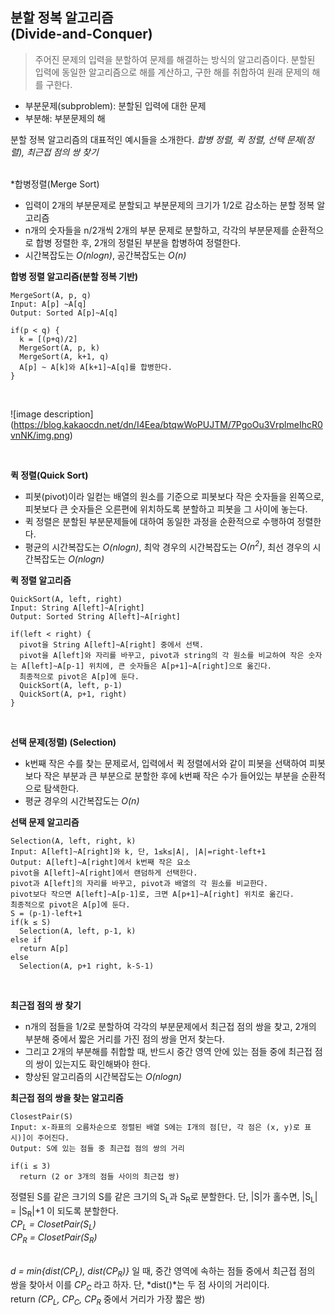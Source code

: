 ## 분할 정복 알고리즘 <br/>(Divide-and-Conquer)
> 주어진 문제의 입력을 분할하여 문제를 해결하는 방식의 알고리즘이다. 분할된 입력에 동일한 알고리즘으로 해를 계산하고, 구한 해를 취합하여 원래 문제의 해를 구한다.

* 부분문제(subproblem): 분할된 입력에 대한 문제 
* 부분해: 부분문제의 해

             
분할 정복 알고리즘의 대표적인 예시들을 소개한다.
*합병 정렬, 퀵 정렬, 선택 문제(정렬), 최근접 점의 쌍 찾기*
<br/>
<br/>

*합병정렬(Merge Sort)
- 입력이 2개의 부분문제로 분할되고 부분문제의 크기가 1/2로 감소하는 분할 정복 알고리즘
- n개의 숫자들을 n/2개씩 2개의 부분 문제로 분할하고, 각각의 부분문제를 순환적으로 합병 정렬한 후, 2개의 정렬된 부분을 합병하여 정렬한다.
- 시간복잡도는 *O(nlogn)*, 공간복잡도는 *O(n)*

**합병 정렬 알고리즘(분할 정복 기반)**
	
    MergeSort(A, p, q)
	Input: A[p] ~A[q]
	Output: Sorted A[p]~A[q]
	
	if(p < q) {
	  k = [(p+q)/2]
	  MergeSort(A, p, k)
	  MergeSort(A, k+1, q)
	  A[p] ~ A[k]와 A[k+1]~A[q]를 합병한다.
	}

<br/>

![image description] (https://blog.kakaocdn.net/dn/I4Eea/btqwWoPUJTM/7PgoOu3VrplmeIhcR0vnNK/img.png)

<br/>

**퀵 정렬(Quick Sort)** <br/>
- 피봇(pivot)이라 일컫는 배열의 원소를 기준으로 피봇보다 작은 숫자들을 왼쪽으로, 피봇보다 큰 숫자들은 오른편에 위치하도록 분할하고 피봇을 그 사이에 놓는다.
- 퀵 정렬은 분할된 부분문제들에 대하여 동일한 과정을 순환적으로 수행하여 정렬한다.
- 평균의 시간복잡도는 *O(nlogn)*, 최악 경우의 시간복잡도는 *O(n<sup>2</sup>)*, 최선 경우의 시간복잡도는 *O(nlogn)*

**퀵 정렬 알고리즘**
	
    QuickSort(A, left, right)
	Input: String A[left]~A[right]
	Output: Sorted String A[left]~A[right]
	
	if(left < right) {
	  pivot을 String A[left]~A[right] 중에서 선택. 
	  pivot을 A[left]와 자리를 바꾸고, pivot과 string의 각 원소를 비교하여 작은 숫자	  는 A[left]~A[p-1] 위치에, 큰 숫자들은 A[p+1]~A[right]으로 옮긴다.
	  최종적으로 pivot은 A[p]에 둔다.
	  QuickSort(A, left, p-1)
	  QuickSort(A, p+1, right)
	}

<br/>

**선택 문제(정렬) (Selection)**
- k번째 작은 수를 찾는 문제로서, 입력에서 퀵 정렬에서와 같이 피봇을 선택하여 피봇보다 작은 부분과 큰 부분으로 분할한 후에 k번째 작은 수가 들어있는 부분을 순환적으로 탐색한다.
- 평균 경우의 시간복잡도는 *O(n)*

**선택 문제 알고리즘**
	
    Selection(A, left, right, k)
	Input: A[left]~A[right]와 k, 단, 1≤k≤|A|, |A|=right-left+1
	Output: A[left]~A[right]에서 k번째 작은 요소
	pivot을 A[left]~A[right]에서 랜덤하게 선택한다.
	pivot과 A[left]의 자리를 바꾸고, pivot과 배열의 각 원소를 비교한다.
	pivot보다 작으면 A[left]~A[p-1]로, 크면 A[p+1]~A[right] 위치로 옮긴다.
	최종적으로 pivot은 A[p]에 둔다.
	S = (p-1)-left+1
	if(k ≤ S)
	  Selection(A, left, p-1, k)
	else if
	  return A[p]
	else
	  Selection(A, p+1 right, k-S-1)

<br/>

**최근접 점의 쌍 찾기**
- n개의 점들을 1/2로 분할하여 각각의 부분문제에서 최근접 점의 쌍을 찾고, 2개의 부분해 중에서 짧은 거리를 가진 점의 쌍을 먼저 찾는다.
- 그리고 2개의 부분해를 취합할 때, 반드시 중간 영역 안에 있는 점들 중에 최근접 점의 쌍이 있는지도 확인해봐야 한다.
- 향상된 알고리즘의 시간복잡도는 *O(nlogn)*


**최근접 점의 쌍을 찾는 알고리즘**
	
    ClosestPair(S)
	Input: x-좌표의 오름차순으로 정렬된 배열 S에는 I개의 점[단, 각 점은 (x, y)로 표	시)]이 주어진다.
	Output: S에 있는 점들 중 최근접 점의 쌍의 거리

	if(i ≤ 3)
	  return (2 or 3개의 점들 사이의 최근접 쌍)
	
정렬된 S를 같은 크기의 S를 같은 크기의 S<sub>L</sub>과 S<sub>R</sub>로 분할한다. 단, |S|가 홀수면, |S<sub>L</sub>| = |S<sub>R</sub>|+1 이 되도록 분할한다. <br/>
*CP<sub>L</sub> = ClosetPair(S<sub>L</sub>)* <br/>
*CP<sub>R</sub> = ClosetPair(S<sub>R</sub>)* <br/><br/>

*d = min{dist(CP<sub>L</sub>), dist(CP<sub>R</sub>)}* 일 때, 중간 영역에 속하는 점들 중에서 최근접 점의 	쌍을 찾아서 이를 *CP<sub>C</sub>* 라고 하자. 
단, *dist()*는 두 점 사이의 거리이다. <br/>
return *(CP<sub>L</sub>, CP<sub>C</sub>, CP<sub>R</sub>* 중에서 거리가 가장 짧은 쌍)

